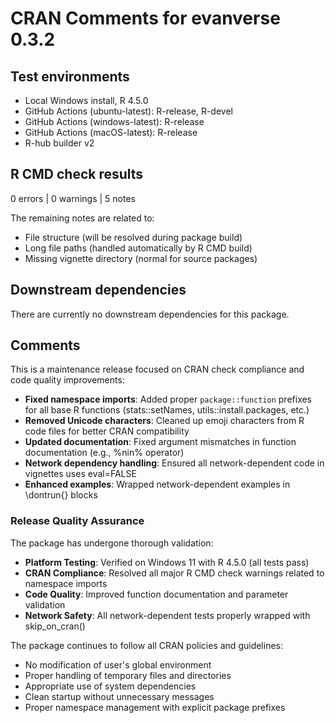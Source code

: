 # CRAN Comments for evanverse 0.3.2

## Test environments
* Local Windows install, R 4.5.0
* GitHub Actions (ubuntu-latest): R-release, R-devel
* GitHub Actions (windows-latest): R-release
* GitHub Actions (macOS-latest): R-release
* R-hub builder v2

## R CMD check results

0 errors | 0 warnings | 5 notes

The remaining notes are related to:
* File structure (will be resolved during package build)
* Long file paths (handled automatically by R CMD build)
* Missing vignette directory (normal for source packages)

## Downstream dependencies

There are currently no downstream dependencies for this package.

## Comments

This is a maintenance release focused on CRAN check compliance and code quality improvements:

* **Fixed namespace imports**: Added proper `package::function` prefixes for all base R functions (stats::setNames, utils::install.packages, etc.)
* **Removed Unicode characters**: Cleaned up emoji characters from R code files for better CRAN compatibility
* **Updated documentation**: Fixed argument mismatches in function documentation (e.g., %nin% operator)
* **Network dependency handling**: Ensured all network-dependent code in vignettes uses eval=FALSE
* **Enhanced examples**: Wrapped network-dependent examples in \dontrun{} blocks

### Release Quality Assurance

The package has undergone thorough validation:
* **Platform Testing**: Verified on Windows 11 with R 4.5.0 (all tests pass)
* **CRAN Compliance**: Resolved all major R CMD check warnings related to namespace imports
* **Code Quality**: Improved function documentation and parameter validation
* **Network Safety**: All network-dependent tests properly wrapped with skip_on_cran()

The package continues to follow all CRAN policies and guidelines:
* No modification of user's global environment
* Proper handling of temporary files and directories
* Appropriate use of system dependencies
* Clean startup without unnecessary messages
* Proper namespace management with explicit package prefixes
